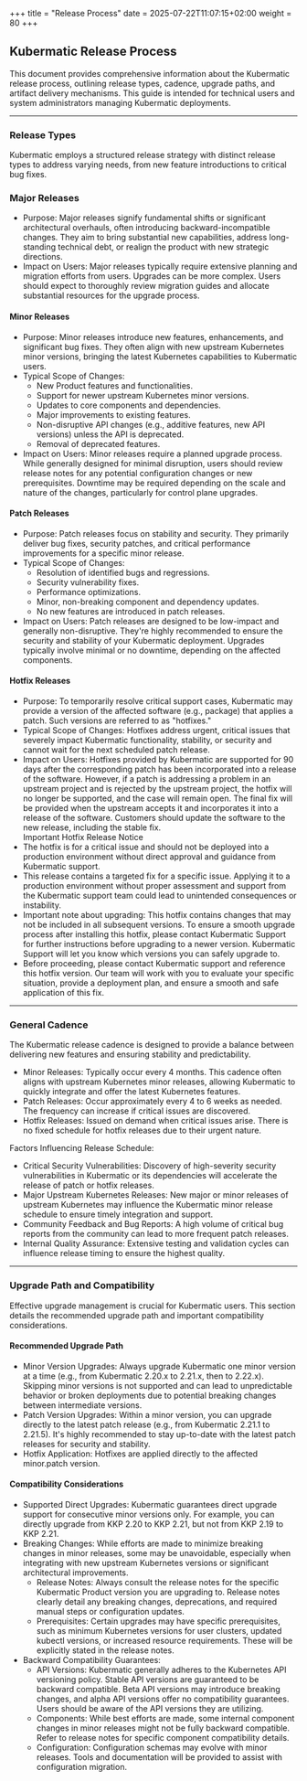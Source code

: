 +++
title = "Release Process"
date = 2025-07-22T11:07:15+02:00
weight = 80
+++

## Kubermatic Release Process

This document provides comprehensive information about the Kubermatic release process, outlining release types, cadence, upgrade paths, and artifact delivery mechanisms. This guide is intended for technical users and system administrators managing Kubermatic deployments.

---

### Release Types

Kubermatic employs a structured release strategy with distinct release types to address varying needs, from new feature introductions to critical bug fixes.

### Major Releases

* Purpose: Major releases signify fundamental shifts or significant architectural overhauls, often introducing backward-incompatible changes. They aim to bring substantial new capabilities, address long-standing technical debt, or realign the product with new strategic directions.  
* Impact on Users: Major releases typically require extensive planning and migration efforts from users. Upgrades can be more complex. Users should expect to thoroughly review migration guides and allocate substantial resources for the upgrade process.

#### Minor Releases

* Purpose: Minor releases introduce new features, enhancements, and significant bug fixes. They often align with new upstream Kubernetes minor versions, bringing the latest Kubernetes capabilities to Kubermatic users.  
* Typical Scope of Changes:  
  * New Product features and functionalities.  
  * Support for newer upstream Kubernetes minor versions.  
  * Updates to core components and dependencies.  
  * Major improvements to existing features.  
  * Non-disruptive API changes (e.g., additive features, new API versions) unless the API is deprecated.  
  * Removal of deprecated features.  
* Impact on Users: Minor releases require a planned upgrade process. While generally designed for minimal disruption, users should review release notes for any potential configuration changes or new prerequisites. Downtime may be required depending on the scale and nature of the changes, particularly for control plane upgrades.

#### Patch Releases

* Purpose: Patch releases focus on stability and security. They primarily deliver bug fixes, security patches, and critical performance improvements for a specific minor release.  
* Typical Scope of Changes:  
  * Resolution of identified bugs and regressions.  
  * Security vulnerability fixes.  
  * Performance optimizations.  
  * Minor, non-breaking component and dependency updates.  
  * No new features are introduced in patch releases.  
* Impact on Users: Patch releases are designed to be low-impact and generally non-disruptive. They're highly recommended to ensure the security and stability of your Kubermatic deployment. Upgrades typically involve minimal or no downtime, depending on the affected components.

#### Hotfix Releases

* Purpose: To temporarily resolve critical support cases, Kubermatic may provide a version of the affected software (e.g., package) that applies a patch. Such versions are referred to as "hotfixes."  
* Typical Scope of Changes: Hotfixes address urgent, critical issues that severely impact Kubermatic functionality, stability, or security and cannot wait for the next scheduled patch release.  
* Impact on Users: Hotfixes provided by Kubermatic are supported for 90 days after the corresponding patch has been incorporated into a release of the software. However, if a patch is addressing a problem in an upstream project and is rejected by the upstream project, the hotfix will no longer be supported, and the case will remain open. The final fix will be provided when the upstream accepts it and incorporates it into a release of the software. Customers should update the software to the new release, including the stable fix.  
  Important Hotfix Release Notice  
* The hotfix is for a critical issue and should not be deployed into a production environment without direct approval and guidance from Kubermatic support.  
* This release contains a targeted fix for a specific issue. Applying it to a production environment without proper assessment and support from the Kubermatic support team could lead to unintended consequences or instability.  
* Important note about upgrading: This hotfix contains changes that may not be included in all subsequent versions. To ensure a smooth upgrade process after installing this hotfix, please contact Kubermatic Support for further instructions before upgrading to a newer version. Kubermatic Support will let you know which versions you can safely upgrade to.  
* Before proceeding, please contact Kubermatic support and reference this hotfix version. Our team will work with you to evaluate your specific situation, provide a deployment plan, and ensure a smooth and safe application of this fix.

---

### General Cadence

The Kubermatic release cadence is designed to provide a balance between delivering new features and ensuring stability and predictability.

* Minor Releases: Typically occur every 4 months. This cadence often aligns with upstream Kubernetes minor releases, allowing Kubermatic to quickly integrate and offer the latest Kubernetes features.  
* Patch Releases: Occur approximately every 4 to 6 weeks as needed. The frequency can increase if critical issues are discovered.  
* Hotfix Releases: Issued on demand when critical issues arise. There is no fixed schedule for hotfix releases due to their urgent nature.

Factors Influencing Release Schedule:

* Critical Security Vulnerabilities: Discovery of high-severity security vulnerabilities in Kubermatic or its dependencies will accelerate the release of patch or hotfix releases.  
* Major Upstream Kubernetes Releases: New major or minor releases of upstream Kubernetes may influence the Kubermatic minor release schedule to ensure timely integration and support.  
* Community Feedback and Bug Reports: A high volume of critical bug reports from the community can lead to more frequent patch releases.  
* Internal Quality Assurance: Extensive testing and validation cycles can influence release timing to ensure the highest quality.

---

### Upgrade Path and Compatibility

Effective upgrade management is crucial for Kubermatic users. This section details the recommended upgrade path and important compatibility considerations.

#### Recommended Upgrade Path

* Minor Version Upgrades: Always upgrade Kubermatic one minor version at a time (e.g., from Kubermatic 2.20.x to 2.21.x, then to 2.22.x). Skipping minor versions is not supported and can lead to unpredictable behavior or broken deployments due to potential breaking changes between intermediate versions.  
* Patch Version Upgrades: Within a minor version, you can upgrade directly to the latest patch release (e.g., from Kubermatic 2.21.1 to 2.21.5). It's highly recommended to stay up-to-date with the latest patch releases for security and stability.  
* Hotfix Application: Hotfixes are applied directly to the affected minor.patch version.

#### Compatibility Considerations

* Supported Direct Upgrades: Kubermatic guarantees direct upgrade support for consecutive minor versions only. For example, you can directly upgrade from KKP 2.20 to KKP 2.21, but not from KKP 2.19 to KKP 2.21.  
* Breaking Changes: While efforts are made to minimize breaking changes in minor releases, some may be unavoidable, especially when integrating with new upstream Kubernetes versions or significant architectural improvements.  
  * Release Notes: Always consult the release notes for the specific Kubermatic Product version you are upgrading to. Release notes clearly detail any breaking changes, deprecations, and required manual steps or configuration updates.  
  * Prerequisites: Certain upgrades may have specific prerequisites, such as minimum Kubernetes versions for user clusters, updated kubectl versions, or increased resource requirements. These will be explicitly stated in the release notes.  
* Backward Compatibility Guarantees:  
  * API Versions: Kubermatic generally adheres to the Kubernetes API versioning policy. Stable API versions are guaranteed to be backward compatible. Beta API versions may introduce breaking changes, and alpha API versions offer no compatibility guarantees. Users should be aware of the API versions they are utilizing.  
  * Components: While best efforts are made, some internal component changes in minor releases might not be fully backward compatible. Refer to release notes for specific component compatibility details.  
  * Configuration: Configuration schemas may evolve with minor releases. Tools and documentation will be provided to assist with configuration migration. 
